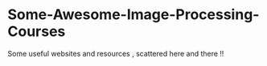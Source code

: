 # Some-Awesome-Image-Processing-Courses
Some useful websites and resources , scattered here and there !!
